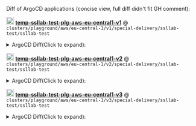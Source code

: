 Diff of ArgoCD applications (concise view, full diff didn't fit GH comment):

<img src="https://argo-cd.readthedocs.io/en/stable/assets/favicon.png" width="20"/> **[temp-ssllab-test-plg-aws-eu-central1-v1](https://argocd-lab.example.com/applications/temp-ssllab-test-plg-aws-eu-central1-v1)** @ `clusters/playground/aws/eu-central-1/v1/special-delivery/ssllab-test/ssllab-test`

<details><summary>ArgoCD Diff(Click to expand):</summary>

```diff

/Service/ssllabs-exporter
/Deployment/ssllabs-exporter


```

</details>

<img src="https://argo-cd.readthedocs.io/en/stable/assets/favicon.png" width="20"/> **[temp-ssllab-test-plg-aws-eu-central1-v2](https://argocd-lab.example.com/applications/temp-ssllab-test-plg-aws-eu-central1-v1)** @ `clusters/playground/aws/eu-central-1/v2/special-delivery/ssllab-test/ssllab-test`

<details><summary>ArgoCD Diff(Click to expand):</summary>

```diff

/Service/ssllabs-exporter
/Deployment/ssllabs-exporter


```

</details>

<img src="https://argo-cd.readthedocs.io/en/stable/assets/favicon.png" width="20"/> **[temp-ssllab-test-plg-aws-eu-central1-v3](https://argocd-lab.example.com/applications/temp-ssllab-test-plg-aws-eu-central1-v1)** @ `clusters/playground/aws/eu-central-1/v3/special-delivery/ssllab-test/ssllab-test`

<details><summary>ArgoCD Diff(Click to expand):</summary>

```diff

/Service/ssllabs-exporter
/Deployment/ssllabs-exporter


```

</details>
